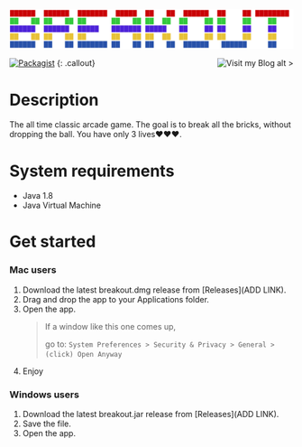 ![](src/readme_src/logo.png)

[![Packagist](https://img.shields.io/packagist/l/doctrine/orm.svg)]() [![Visit my Blog alt >](https://img.shields.io/badge/Visit%20my-Blog-brightgreen.svg)](https://georgelivas.github.io){: .callout}

# Description
The all time classic arcade game. The goal is to break all the bricks, without dropping the ball. You have only 3 lives❤❤❤️.

# System requirements

* Java 1.8 
* Java Virtual Machine

# Get started

### Mac users
1. Download the latest breakout.dmg release from [Releases](ADD LINK).
2. Drag and drop the app to your Applications folder.
3. Open the app.
    >If a window like this one comes up,
    >
    >go to:
    ``
    System Preferences > Security & Privacy > General > (click) Open Anyway
    ``
4. Enjoy
### Windows users
1. Download the latest breakout.jar release from [Releases](ADD LINK).
2. Save the file.
3. Open the app.
<style>
    .callout {
        float: right;
    }
    img[alt$=">"] {
      float:right;
    }
</style>